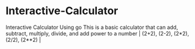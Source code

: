 # Interactive-Calculator
Interactive Calculator Using go
  This is a basic calculator that can add, subtract, multiply, divide, and add power to a number  |
  (2+2), (2-2), (2*2), (2/2), (2**2)  |
